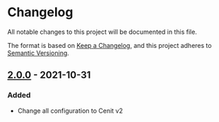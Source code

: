 # Changelog

All notable changes to this project will be documented in this file.

The format is based on [Keep a Changelog](https://keepachangelog.com/en/1.0.0/),
and this project adheres to [Semantic Versioning](https://semver.org/spec/v2.0.0.html).

## [2.0.0] - 2021-10-31

### Added

- Change all configuration to Cenit v2

[2.0.0]: https://github.com/cenit-io/cenit-chart/releases/tag/v2.0.0
